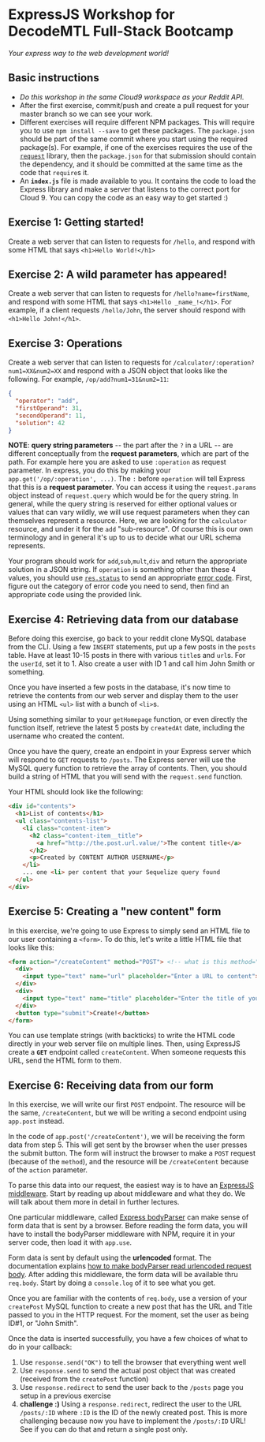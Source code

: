 # ExpressJS Workshop for DecodeMTL Full-Stack Bootcamp
*Your express way to the web development world!*

## Basic instructions
* *Do this workshop in the same Cloud9 workspace as your Reddit API.*
* After the first exercise, commit/push and create a pull request for your master branch so we can see your work.
* Different exercises will require different NPM packages. This will require you to use `npm install --save` to get these packages. The `package.json` should be part of the same commit where you start using the required package(s). For example, if one of the exercises requires the use of the [`request`](https://github.com/request/request) library, then the `package.json` for that submission should contain the dependency, and it should be committed at the same time as the code that `require`s it.
* An **`index.js`** file is made available to you. It contains the code to load the Express library and make a server that listens to the correct port for Cloud 9. You can copy the code as an easy way to get started :)

## Exercise 1: Getting started!
Create a web server that can listen to requests for `/hello`, and respond with some HTML that says `<h1>Hello World!</h1>`

## Exercise 2: A wild parameter has appeared!
Create a web server that can listen to requests for `/hello?name=firstName`, and respond with some HTML that says `<h1>Hello _name_!</h1>`. For example, if a client requests `/hello/John`, the server should respond with `<h1>Hello John!</h1>`.

## Exercise 3: Operations
Create a web server that can listen to requests for `/calculator/:operation?num1=XX&num2=XX` and respond with a JSON object that looks like the following. For example, `/op/add?num1=31&num2=11`:
```json
{
  "operator": "add",
  "firstOperand": 31,
  "secondOperand": 11,
  "solution": 42
}
```

**NOTE**: **query string parameters** -- the part after the `?` in a URL -- are different conceptually from the **request parameters**, which are part of the path. For example here you are asked to use `:operation` as request parameter. In express, you do this by making your `app.get('/op/:operation', ...)`. The `:` before `operation` will tell Express that this is a **request parameter**. You can access it using the `request.params` object instead of `request.query` which would be for the query string. In general, while the query string is reserved for either optional values or values that can vary wildly, we will use request parameters when they can themselves represent a resource. Here, we are looking for the `calculator` resource, and under it for the `add` "sub-resource". Of course this is our own terminology and in general it's up to us to decide what our URL schema represents.

Your program should work for `add`,`sub`,`mult`,`div` and return the appropriate solution in a JSON string. If `operation` is something other than these 4 values, you should use [`res.status`](http://expressjs.com/4x/api.html#res.status) to send an appropriate [error code](http://www.w3.org/Protocols/rfc2616/rfc2616-sec10.html). First, figure out the category of error code you need to send, then find an appropriate code using the provided link.

## Exercise 4: Retrieving data from our database
Before doing this exercise, go back to your reddit clone MySQL database from the CLI. Using a few `INSERT` statements, put up a few posts in the `posts` table. Have at least 10-15 posts in there with various `title`s and `url`s. For the `userId`, set it to 1. Also create a user with ID 1 and call him John Smith or something.

Once you have inserted a few posts in the database, it's now time to retrieve the contents from our web server and display them to the user using an HTML `<ul>` list with a bunch of `<li>`s.

Using something similar to your `getHomepage` function, or even directly the function itself,  retrieve the latest 5 posts by `createdAt` date, including the username who created the content.

Once you have the query, create an endpoint in your Express server which will respond to `GET` requests to `/posts`. The Express server will use the MySQL query function to retrieve the array of contents. Then, you should build a string of HTML that you will send with the `request.send` function.

Your HTML should look like the following:

```html
<div id="contents">
  <h1>List of contents</h1>
  <ul class="contents-list">
    <li class="content-item">
      <h2 class="content-item__title">
        <a href="http://the.post.url.value/">The content title</a>
      </h2>
      <p>Created by CONTENT AUTHOR USERNAME</p>
    </li>
    ... one <li> per content that your Sequelize query found
  </ul>
</div>
```

## Exercise 5: Creating a "new content" form
In this exercise, we're going to use Express to simply send an HTML file to our user containing a `<form>`. To do this, let's write a little HTML file that looks like this:

```html
<form action="/createContent" method="POST"> <!-- what is this method="POST" thing? you should know, or ask me :) -->
  <div>
    <input type="text" name="url" placeholder="Enter a URL to content">
  </div>
  <div>
    <input type="text" name="title" placeholder="Enter the title of your content">
  </div>
  <button type="submit">Create!</button>
</form>
```

You can use template strings (with backticks) to write the HTML code directly in your web server file on multiple lines. Then, using ExpressJS create a **`GET`** endpoint called `createContent`. When someone requests this URL, send the HTML form to them.

## Exercise 6: Receiving data from our form
In this exercise, we will write our first `POST` endpoint. The resource will be the same, `/createContent`, but we will be writing a second endpoint using `app.post` instead.

In the code of `app.post('/createContent')`, we will be receiving the form data from step 5. This will get sent by the browser when the user presses the submit button. The form will instruct the browser to make a `POST` request (because of the `method`), and the resource will be `/createContent` because of the `action` parameter.

To parse this data into our request, the easiest way is to have an [ExpressJS middleware](http://expressjs.com/en/guide/using-middleware.html). Start by reading up about middleware and what they do. We will talk about them more in detail in further lectures.

One particular middleware, called [Express bodyParser](https://github.com/expressjs/body-parser) can make sense of form data that is sent by a browser. Before reading the form data, you will have to install the bodyParser middleware with NPM, require it in your server code, then load it with `app.use`.

Form data is sent by default using the **urlencoded** format. The documentation explains [how to make bodyParser read urlencoded request body](https://github.com/expressjs/body-parser#bodyparserurlencodedoptions). After adding this middleware, the form data will be available thru `req.body`. Start by doing a `console.log` of it to see what you get.

Once you are familiar with the contents of `req.body`, use a version of your `createPost` MySQL function to create a new post that has the URL and Title passed to you in the HTTP request. For the moment, set the user as being ID#1, or "John Smith".

Once the data is inserted successfully, you have a few choices of what to do in your callback:

1. Use `response.send("OK")` to tell the browser that everything went well
2. Use `response.send` to send the actual post object that was created (received from the `createPost` function)
3. Use `response.redirect` to send the user back to the `/posts` page you setup in a previous exercise
4. **challenge :)** Using a `response.redirect`, redirect the user to the URL `/posts/:ID` where `:ID` is the ID of the newly created post. This is more challenging because now you have to implement the `/posts/:ID` URL! See if you can do that and return a single post only.
